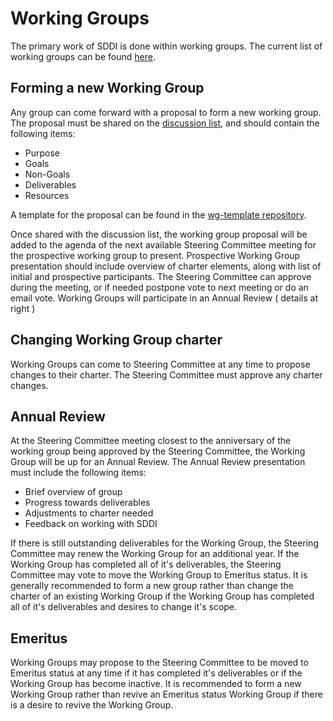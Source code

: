 # Working Groups

The primary work of SDDI is done within working groups. The current list of working groups can be found [here](https://github.com/sddiproject#working-groups).

## Forming a new Working Group

Any group can come forward with a proposal to form a new working group. The proposal must be shared on the [discussion list](https://lists.sddiproject.org/g/discuss), and should contain the following items:

- Purpose
- Goals
- Non-Goals
- Deliverables
- Resources

A template for the proposal can be found in the [wg-template repository](https://github.com/sddiproject/wg-template#readme).

Once shared with the discussion list, the working group proposal will be added to the agenda of the next available Steering Committee meeting for the prospective working group to present. Prospective Working Group presentation should include overview of charter elements, along with list of initial and prospective participants. The Steering Committee can approve during the meeting, or if needed postpone vote to next meeting or do an email vote.
Working Groups will participate in an Annual Review ( details at right )

## Changing Working Group charter

Working Groups can come to Steering Committee at any time to propose changes to their charter. The Steering Committee must approve any charter changes.

## Annual Review

At the Steering Committee meeting closest to the anniversary of the working group being approved by the Steering Committee, the Working Group will be up for an Annual Review. The Annual Review presentation must include the following items:

- Brief overview of group
- Progress towards deliverables
- Adjustments to charter needed
- Feedback on working with SDDI

If there is still outstanding deliverables for the Working Group, the Steering Committee may renew the Working Group for an additional year. If the Working Group has completed all of it's deliverables, the Steering Committee may vote to move the Working Group to Emeritus status. It is generally recommended to form a new group rather than change the charter of an existing Working Group if the Working Group has completed all of it's deliverables and desires to change it's scope.

## Emeritus

Working Groups may propose to the Steering Committee to be moved to Emeritus status at any time if it has completed it's deliverables or if the Working Group has become inactive. It is recommended to form a new Working Group rather than revive an Emeritus status Working Group if there is a desire to revive the Working Group.

